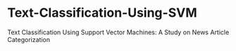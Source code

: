 # Text-Classification-Using-SVM
Text Classification Using Support Vector Machines: A Study on News Article Categorization
